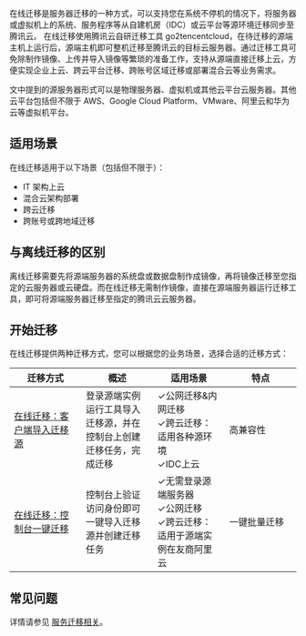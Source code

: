 在线迁移是服务器迁移的一种方式，可以支持您在系统不停机的情况下，将服务器或虚拟机上的系统、服务程序等从自建机房（IDC）或云平台等源环境迁移同步至腾讯云。
在线迁移使用腾讯云自研迁移工具 go2tencentcloud，在待迁移的源端主机上运行后，源端主机即可整机迁移至腾讯云的目标云服务器。通过迁移工具可免除制作镜像、上传并导入镜像等繁琐的准备工作，支持从源端直接迁移上云，方便实现企业上云、跨云平台迁移、跨账号区域迁移或部署混合云等业务需求。

<dx-alert infotype="explain" title="">
文中提到的源服务器形式可以是物理服务器、虚拟机或其他云平台云服务器。其他云平台包括但不限于 AWS、Google Cloud Platform、VMware、阿里云和华为云等虚拟机平台。
</dx-alert>



## 适用场景

在线迁移适用于以下场景（包括但不限于）：
-	IT 架构上云
-	混合云架构部署
-	跨云迁移
-	跨账号或跨地域迁移

## 与离线迁移的区别

离线迁移需要先将源端服务器的系统盘或数据盘制作成镜像，再将镜像迁移至您指定的云服务器或云硬盘。而在线迁移无需制作镜像，直接在源端服务器运行迁移工具，即可将源端服务器迁移至指定的腾讯云云服务器。

## 开始迁移
在线迁移提供两种迁移方式，您可以根据您的业务场景，选择合适的迁移方式：
<table class="tg">
<thead>
  <tr>
    <th width="25%" >迁移方式</th>
    <th width="25%">概述</th>
    <th width="25%">适用场景</th>
    <th width="25%">特点</th>
  </tr>
</thead>
<tbody>
  <tr>
    <td class="tg-0pky"><a href=" https://cloud.tencent.com/document/product/213/91064">在线迁移：客户端导入迁移源</a></td>
    <td class="tg-0pky">登录源端实例运行工具导入迁移源，并在控制台上创建迁移任务，完成迁移</td>
    <td class="tg-0pky">✓公网迁移&amp;内网迁移<br>✓跨云迁移：适用各种源环境<br>✓IDC上云</td>
    <td class="tg-0pky">高兼容性</td>
  </tr>
  <tr>
    <td class="tg-0pky"><a href="https://cloud.tencent.com/document/product/213/81492">在线迁移：控制台一键迁移</a></td>
    <td class="tg-0pky">控制台上验证访问身份即可一键导入迁移源并创建迁移任务</td>
    <td class="tg-0pky">✓无需登录源端服务器<br>✓公网迁移<br>✓跨云迁移：适用于源端实例在友商阿里云</td>
    <td class="tg-0pky">一键批量迁移</td>
  </tr>
</tbody>
</table>

## 常见问题

详情请参见 [服务迁移相关](https://cloud.tencent.com/document/product/213/32962)。
